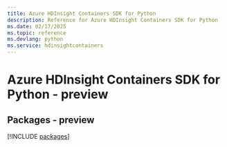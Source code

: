 ```yaml
---
title: Azure HDInsight Containers SDK for Python
description: Reference for Azure HDInsight Containers SDK for Python
ms.date: 02/17/2025
ms.topic: reference
ms.devlang: python
ms.service: hdinsightcontainers
---
```

# Azure HDInsight Containers SDK for Python - preview
## Packages - preview
[!INCLUDE [packages](hdinsight-containers-index.md)]